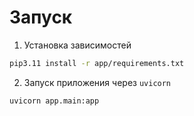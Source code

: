 # Запуск
1. Установка зависимостей
```bash
pip3.11 install -r app/requirements.txt
```
2. Запуск приложения через `uvicorn`
```bash
uvicorn app.main:app
```